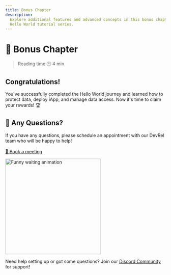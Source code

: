 ```yaml
---
title: Bonus Chapter
description:
  Explore additional features and advanced concepts in this bonus chapter of the
  Hello World tutorial series.
---
```


# 🎉 Bonus Chapter

> Reading time 🕒 4 min

<div class="bg-gradient-to-r from-[#fcd15a] to-[#ffad4d] rounded-[6px] px-8 pb-4 text-gray-800 max-w-3xl mx-auto mb-6">
  <h2 class="text-2xl font-bold mt-0 border-none!">Congratulations!</h2>
  <p class="m-0!">You've successfully completed the Hello World journey and learned how to protect data, deploy iApp, and manage data access. Now it's time to claim your rewards! 🏆</p>
</div>

## 🏁 Any Questions?

<div class="flex flex-col md:flex-row items-center gap-8">
  <p class="flex-1">
    If you have any questions, please schedule an appointment with our DevRel team who will be happy to help!
    <br>
    <br>
    <a href="https://calendly.com/martin-leclercq-iexec/30min" target="_blank" class="text-fuchsia-700 underline hover:text-fuchsia-900">📅 Book a meeting</a>
  </p>
  <div class="flex-1 flex justify-center">
    <img src="https://media0.giphy.com/media/v1.Y2lkPTc5MGI3NjExenE3ZW42enUydnl5b2F3ZDcyNHZkdXF6bzFydjl6bmc4MzYydHRweSZlcD12MV9pbnRlcm5hbF9naWZfYnlfaWQmY3Q9Zw/g9582DNuQppxC/giphy.gif" alt="Funny waiting animation" width="300" height="300" />
  </div>
</div>

<div class="bg-gradient-to-r from-green-400/10 to-green-400/5 rounded-[6px] p-6 border-l-4 border-green-600 my-6">
  <p class="m-0!">Need help setting up or got some questions? Join our <a target="_blank" href="https://discord.gg/6yrgRH6ATD" class="text-green-700 underline hover:text-green-900">Discord Community</a> for support!</p>
</div>

<template v-if="selectedChain !== 42161">
<h2>🎁 Claim your Voucher</h2>

<div class="mb-6">
  <h3 class="text-xl font-semibold mb-2">What is a Voucher?</h3>
  <p>A Voucher is your all-in-one solution for iExec development to use iExec's technology, access to premium support, technical guidance and mentorship to help you build and monetize your projects. 🚀</p>
  <p>Claim your <strong>$20 voucher</strong> to kickstart your development journey. Want to learn more about <a href="https://www.iex.ec/voucher" target="_blank" class="text-fuchsia-700 underline hover:text-fuchsia-900">Voucher</a> ? 🎁</p>
</div>

<div class="mb-6">
  <p>Here's your unique coupon code based on your wallet address. You'll need to provide this code when claiming your voucher on Discord:</p>
  <ClientOnly>
    <CouponCode />
  </ClientOnly>
</div>

<Button as="a" href="https://www.iex.ec/voucher" target="_blank" data-track="claimVoucher">
  Claim your $20 voucher
</Button>

<div class="bg-gradient-to-r from-green-400/10 to-green-400/5 rounded-[6px] p-6 border-l-4 border-green-600 mt-8 mb-6">
  <p class="m-0!">Thank you for being part of the iExec journey! We can't wait to see what you'll build next! 🚀</p>
</div>
</template>

<script setup>
import CouponCode from '@/modules/helloWorld/CouponCode.vue';
import Button from '@/components/ui/Button.vue';
import useUserStore from '@/stores/useUser.store';
import { computed } from 'vue';

const userStore = useUserStore();
const selectedChain = computed(() => userStore.getCurrentChainId());
</script>

